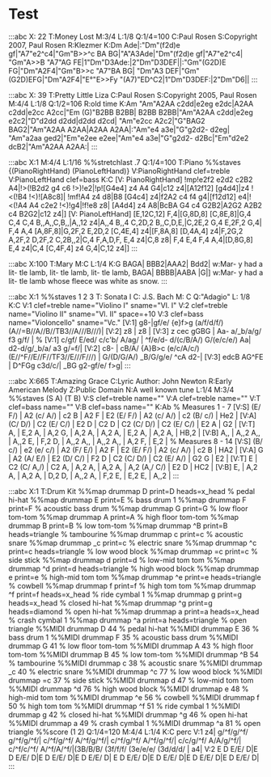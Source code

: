 ---
---

# Test

:::abc
X: 22
T:Money Lost
M:3/4
L:1/8
Q:1/4=100
C:Paul Rosen
S:Copyright 2007, Paul Rosen
R:Klezmer
K:Dm
Ade|:"Dm"(f2d)e gf|"A7"e2^c4|"Gm"B>>^c BA BG|"A"A3Ade|"Dm"(f2d)e gf|"A7"e2^c4|
"Gm"A>>B "A7"AG FE|1"Dm"D3Ade:|2"Dm"D3DEF||:"Gm"(G2D)E FG|"Dm"A2F4|"Gm"B>>c "A7"BA BG|
"Dm"A3 DEF|"Gm"(G2D)EFG|"Dm"A2F4|"E°"E>>Fy "(A7)"ED^C2|1"Dm"D3DEF:|2"Dm"D6||
:::

:::abc
X: 39
T:Pretty Little Liza
C:Paul Rosen
S:Copyright 2005, Paul Rosen
M:4/4
L:1/8
Q:1/2=106
R:old time
K:Am
"Am"A2AA c2dd|e2eg e2dc|A2AA c2dd|e2cc A2cc|"Em (G)"B2BB B2BB|
B2BB B2BB|"Am"A2AA c2dd|e2eg e2c2|"D"d2dd d2dd|d2dd d2cd|
"Am"e2cc A2c2|"G"BAG2 BAG2|"Am"A2AA A2AA|A2AA A2AA|:"Am"e4 a3e|"G"g2d2- d2eg|
"Am"a2aa ged2|"Em"e2ee e2ee|"Am"e4 a3e|"G"g2d2- d2Bc|"Em"d2e2 dcB2|"Am"A2AA A2AA:|
:::

:::abc
X:1
M:4/4
L:1/16
%%stretchlast .7
Q:1/4=100
T:Piano
%%staves {(PianoRightHand) (PianoLeftHand)}
V:PianoRightHand clef=treble
V:PianoLeftHand clef=bass
K:C
[V: PianoRightHand] !mp!e2f2 e2d2 c2B2 A4|!>(!B2d2 g4 c6 !>)!e2|!p![G4e4] z4 A4 G4|c12 z4|[A12f12] [g4d4]|z4 !<(!B4 !<)![A8c8]|
!mf!A4 z4 d8|B8 [G4c4] z4|f2A2 c4 f4 g4|[f12d12] e4|!<(!A4 A4 c2e2 !<)!g4|!f!e8 z8|
[A4d4] z4 A8|BcBA G4 c4 G2B2|A2G2 A2B2 c4 B2G2|c12 z4|]
[V: PianoLeftHand] [E,12C,12] F,4|[G,8D,8] [C,8E,8]|G,4 C,4 C,4 B,,A,,C,B,,|A,,12 z4|A,,4 B,,4 C,2D,2 B,,C,D,E,|C,2E,2 G,4 E,2F,2 G,4|
F,4 A,4 [A,8F,8]|G,2F,2 E,2D,2 [C,4E,4] z4|[F,8A,8] [D,4A,4] z4|F,2G,2 A,2F,2 D,2F,2 C,2B,,2|C,4 F,A,D,F, E,4 z4|C,8 z8|
F,4 E,4 F,4 A,4|[D,8G,8] E,4 z4|C,4 [C,4F,4] z4 G,4|C,12 z4|]
:::

:::abc
X:100
T:Mary
M:C
L:1/4
K:G
BAGA| BBB2|AAA2| Bdd2|
w:Mar- y had a lit- tle lamb, lit- tle lamb, lit- tle lamb,
BAGA| BBBB|AABA |G|]
w:Mar- y had a lit- tle lamb whose fleece was white as snow.
:::

:::abc
X:1
%%staves 1 2 3
T: Sonata I
C: J.S. Bach
M: C
Q:"Adagio"
L: 1/8
K:C
V:1 clef=treble name="Violino I"      sname="Vl. I"
V:2 clef=treble name="Violino II"     sname="Vl. II"  space=+10
V:3 clef=bass   name="Violoncello" sname="Vc."
[V:1]  g8-|gf/e/ {e}f>g (a/f/d/f/) (A//=B//A//B//TB3//A///B///)|
[V:2] z8 | z8 |
[V:3] z cec gGBG | Aa- a/_b/a/g/ f3 g/f/ |
%
[V:1] c/gf/ E/ed/ c/c'b/ A/ag/ | ^f/e/d- d/(c/B/A/) G/(e/c/e/) Aa| d2-d/g/_b/a/ a3 g/=f/|
[V:2] c8- | cB/A/ {A}B>c (e/c/A/c/) (E//^F//E//F//TF3//E///F///) | G/(D/G/A/) _B/G/g/e/ ^cA d2-|
[V:3] edcB AG^FE | D^FGg c3d/c/| _BG g2-gf/e/ f>g|
:::

:::abc
X:665
T:Amazing Grace
C:Lyric Author: John Newton
R:Early American Melody
Z:Public Domain
N:A well known tune
L:1/4
M:3/4
%%staves (S A) (T B)
V:S clef=treble name=""
V:A clef=treble name=""
V:T clef=bass name=""
V:B clef=bass name=""
K:Ab
% Measures 1 - 7
[V:S] (E/ F/) | A2 (c/ A/) | c2 B | A2 F |  E2 (E/ F/) | A2 (c/ A/) | c2 (B/ c/) | He2 |
[V:A] (C/ D/) | C2 (E/ C/) | E2 D | C2 D | C2 (C/ D/) | C2 (E/ C/) | E2 A | G2 |
[V:T] A, | E,2 A, | A,2 G, | A,2 A, | A,2 A, | E,2 A, | A,2 A, | HB,2 |
[V:B] A,, | A,,2 A,, | A,,2 E, | F,2 D, | A,,2 A,, | A,,2 A,, | A,2 F, | E,2 |
% Measures 8 - 14
[V:S] (B/ c/) | e2 (e/ c/)  | A2 (F/ E/) |  A2 F | E2 (E/ F/) | A2 (c/ A/) | c2 B | HA2 |
[V:A] G | A2 (A/ E/) | E2 (D/ C/) | F2 D | C2 (C/ D/) | C2 (E/ A/) | G2 G | E2 |
[V:T] E | C2 (C/ A,/) | C2 A, | A,2 A, | A,2 A, | A,2 (A,/ C/) | E2 D | HC2 |
[V:B] E, | A,2 A, | A,2 A, | D,2 D, | A,,2 A, | F,2 E, | E,2 E, | A,,2 |
:::

:::abc
X:1
T:Drum Kit
%%map drummap D    print=D heads=x_head   % pedal hi-hat
%%map drummap E    print=E                % bass drum 1
%%map drummap F    print=F                % acoustic bass drum
%%map drummap G    print=G                % low floor tom-tom
%%map drummap A    print=A                % high floor tom-tom
%%map drummap B    print=B                % low tom-tom
%%map drummap ^B   print=B heads=triangle % tambourine
%%map drummap c    print=c                % acoustic snare
%%map drummap _c   print=c                % electric snare
%%map drummap ^c   print=c heads=triangle % low wood block
%%map drummap =c   print=c                % side stick
%%map drummap d    print=d                % low-mid tom tom
%%map drummap ^d   print=d heads=triangle % high wood block
%%map drummap e    print=e                % high-mid tom tom
%%map drummap ^e   print=e heads=triangle % cowbell
%%map drummap f    print=f                % high tom tom
%%map drummap ^f   print=f heads=x_head   % ride cymbal 1
%%map drummap g    print=g heads=x_head   % closed hi-hat
%%map drummap ^g   print=g heads=diamond  % open hi-hat
%%map drummap a    print=a heads=x_head   % crash cymbal 1
%%map drummap ^a   print=a heads=triangle % open triangle
%%MIDI drummap D   44 % pedal hi-hat
%%MIDI drummap E   36 % bass drum 1
%%MIDI drummap F   35 % acoustic bass drum
%%MIDI drummap G   41 % low floor tom-tom
%%MIDI drummap A   43 % high floor tom-tom
%%MIDI drummap B   45 % low tom-tom
%%MIDI drummap ^B  54 % tambourine
%%MIDI drummap c   38 % acoustic snare
%%MIDI drummap _c  40 % electric snare
%%MIDI drummap ^c  77 % low wood block
%%MIDI drummap =c  37 % side stick
%%MIDI drummap d   47 % low-mid tom tom
%%MIDI drummap ^d  76 % high wood block
%%MIDI drummap e   48 % high-mid tom tom
%%MIDI drummap ^e  56 % cowbell
%%MIDI drummap f   50 % high tom tom
%%MIDI drummap ^f  51 % ride cymbal 1
%%MIDI drummap g   42 % closed hi-hat
%%MIDI drummap ^g  46 % open hi-hat
%%MIDI drummap a   49 % crash cymbal 1
%%MIDI drummap ^a  81 % open triangle
%%score (1 2)
Q:1/4=120
M:4/4
L:1/4
K:C perc
V:1
z4| g/^f/g/^f/ g/^f/g/^f/| c/^f/g/^f/ A/^f/g/^f/| c/^f/g/^f/ A/^f/g/^f/|
c/c/g/^f/ A/A/g/^f/| c/^f/c/^f/ A/^f/A/^f/|(3B/B/B/ (3f/f/f/ (3e/e/e/ (3d/d/d/ | a4|
V:2
E D E/E/ D|E D E/E/ D|E D E/E/ D|E D E/E/ D|
E D E/E/ D|E D E/E/ D|E D E/E/ D|E D E/E/ D|
:::